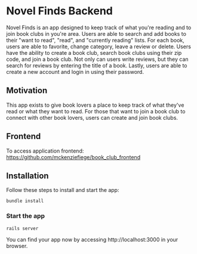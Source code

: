 # Novel Finds Backend

Novel Finds is an app designed to keep track of what you're reading and to join book clubs in you're area. Users are able to search and add books to their "want to read", "read", and "currently reading" lists. For each book, users are able to favorite, change category, leave a review or delete. Users have the ability to create a book club, search book clubs using their zip code, and join a book club. Not only can users write reviews, but they can search for reviews by entering the title of a book. Lastly, users are able to create a new account and login in using their password. 

## Motivation

This app exists to give book lovers a place to keep track of what they've read or what they want to read. For those that want to join a book club to connect with other book lovers, users can create and join book clubs. 

## Frontend
To access application frontend: https://github.com/mckenziefiege/book_club_frontend

## Installation

Follow these steps to install and start the app:

``` bundle install ```

### Start the app

``` rails server ```

You can find your app now by accessing http://localhost:3000 in your browser.
